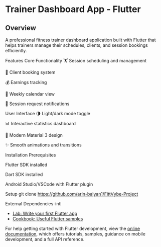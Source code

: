# Trainer Dashboard App - Flutter


## Overview


A professional fitness trainer dashboard application built with Flutter that helps trainers manage their schedules, clients, and session bookings efficiently.

Features
Core Functionality
🏋️ Session scheduling and management

👥 Client booking system

💰 Earnings tracking

📅 Weekly calendar view

🔔 Session request notifications

User Interface
🌗 Light/dark mode toggle

📊 Interactive statistics dashboard

🎨 Modern Material 3 design

✨ Smooth animations and transitions

Installation
Prerequisites

Flutter SDK installed

Dart SDK installed

Android Studio/VSCode with Flutter plugin

Setup
git clone https://github.com/arin-balyan1/FittVybe-Project



External Dependencies-intl





- [Lab: Write your first Flutter app](https://docs.flutter.dev/get-started/codelab)
- [Cookbook: Useful Flutter samples](https://docs.flutter.dev/cookbook)

For help getting started with Flutter development, view the
[online documentation](https://docs.flutter.dev/), which offers tutorials,
samples, guidance on mobile development, and a full API reference.
